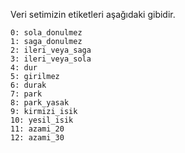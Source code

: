 Veri setimizin etiketleri aşağıdaki gibidir.

	0: sola_donulmez
	1: saga_donulmez
	2: ileri_veya_saga
	3: ileri_veya_sola
	4: dur
	5: girilmez
	6: durak
	7: park
	8: park_yasak
	9: kirmizi_isik
	10: yesil_isik
	11: azami_20
	12: azami_30